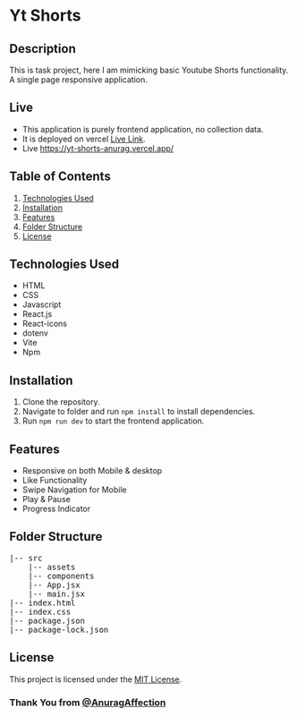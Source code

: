 # Yt Shorts 


## Description
This is task project, here I am mimicking basic Youtube Shorts  functionality. A single page responsive application.


## Live
- This application is purely frontend application, no collection data.
- It is deployed on vercel [Live Link](https://yt-shorts-anurag.vercel.app/).
- Live  https://yt-shorts-anurag.vercel.app/


## Table of Contents
1. [Technologies Used](#technologies-used)
2. [Installation ](#installation)
3. [Features](#features)
4. [Folder Structure](#folder-structure)
5. [License](#license)



## Technologies Used
- HTML
- CSS
- Javascript
- React.js
- React-icons
- dotenv
- Vite
- Npm



## Installation
1. Clone the repository.
2. Navigate to folder and run `npm install` to install dependencies.
3. Run `npm run dev` to start the frontend application.


## Features
- Responsive on both Mobile & desktop
- Like Functionality 
- Swipe Navigation for Mobile 
- Play & Pause 
- Progress Indicator 



## Folder Structure
<pre>
|-- src
    |-- assets 
    |-- components
    |-- App.jsx 
    |-- main.jsx 
|-- index.html
|-- index.css 
|-- package.json
|-- package-lock.json
</pre>


## License
This project is licensed under the [MIT License](LICENSE).


### Thank You from [@AnuragAffection](https://github.com/anuragaffection)

